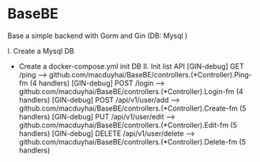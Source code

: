 # BaseBE
Base a simple backend with Gorm and Gin (DB: Mysql )

I. Create a Mysql DB
- Create a docker-compose.yml init DB
II. Init list API 
[GIN-debug] GET    /ping                     --> github.com/macduyhai/BaseBE/controllers.(*Controller).Ping-fm (4 handlers)
[GIN-debug] POST   /login                    --> github.com/macduyhai/BaseBE/controllers.(*Controller).Login-fm (4 handlers)
[GIN-debug] POST   /api/v1/user/add          --> github.com/macduyhai/BaseBE/controllers.(*Controller).Create-fm (5 handlers)
[GIN-debug] PUT    /api/v1/user/edit         --> github.com/macduyhai/BaseBE/controllers.(*Controller).Edit-fm (5 handlers)
[GIN-debug] DELETE /api/v1/user/delete       --> github.com/macduyhai/BaseBE/controllers.(*Controller).Delete-fm (5 handlers)